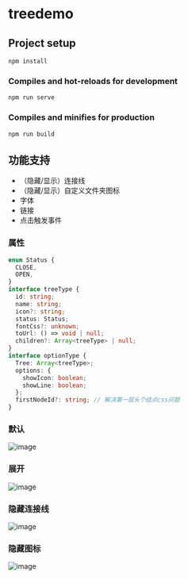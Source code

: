 # treedemo

## Project setup
```
npm install
```

### Compiles and hot-reloads for development
```
npm run serve
```

### Compiles and minifies for production
```
npm run build
```

## 功能支持
- （隐藏/显示）连接线
- （隐藏/显示）自定义文件夹图标
- 字体
- 链接
- 点击触发事件

### 属性
```ts
enum Status {
  CLOSE,
  OPEN,
}
interface treeType {
  id: string;
  name: string;
  icon?: string;
  status: Status;
  fontCss?: unknown;
  toUrl: () => void | null;
  children?: Array<treeType> | null;
}
interface optionType {
  Tree: Array<treeType>;
  options: {
    showIcon: boolean;
    showLine: boolean;
  };
  firstNodeId?: string; // 解决第一层头个结点css问题
}
```

### 默认
![image](src/assets/show/4.png)

### 展开
![image](src/assets/show/2.png)

### 隐藏连接线
![image](src/assets/show/3.png)

### 隐藏图标
![image](src/assets/show/1.png)